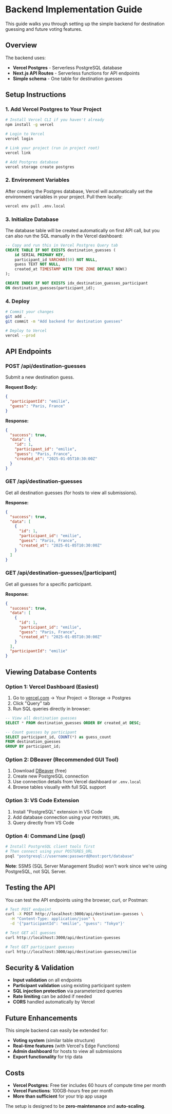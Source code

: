 # Backend Implementation Guide

This guide walks you through setting up the simple backend for destination guessing and future voting features.

## Overview

The backend uses:
- **Vercel Postgres** - Serverless PostgreSQL database
- **Next.js API Routes** - Serverless functions for API endpoints
- **Simple schema** - One table for destination guesses

## Setup Instructions

### 1. Add Vercel Postgres to Your Project

```bash
# Install Vercel CLI if you haven't already
npm install -g vercel

# Login to Vercel
vercel login

# Link your project (run in project root)
vercel link

# Add Postgres database
vercel storage create postgres
```

### 2. Environment Variables

After creating the Postgres database, Vercel will automatically set the environment variables in your project. Pull them locally:

```bash
vercel env pull .env.local
```

### 3. Initialize Database

The database table will be created automatically on first API call, but you can also run the SQL manually in the Vercel dashboard:

```sql
-- Copy and run this in Vercel Postgres Query tab
CREATE TABLE IF NOT EXISTS destination_guesses (
    id SERIAL PRIMARY KEY,
    participant_id VARCHAR(50) NOT NULL,
    guess TEXT NOT NULL,
    created_at TIMESTAMP WITH TIME ZONE DEFAULT NOW()
);

CREATE INDEX IF NOT EXISTS idx_destination_guesses_participant 
ON destination_guesses(participant_id);
```

### 4. Deploy

```bash
# Commit your changes
git add .
git commit -m "Add backend for destination guesses"

# Deploy to Vercel
vercel --prod
```

## API Endpoints

### POST /api/destination-guesses
Submit a new destination guess.

**Request Body:**
```json
{
  "participantId": "emilie",
  "guess": "Paris, France"
}
```

**Response:**
```json
{
  "success": true,
  "data": {
    "id": 1,
    "participant_id": "emilie",
    "guess": "Paris, France", 
    "created_at": "2025-01-05T10:30:00Z"
  }
}
```

### GET /api/destination-guesses
Get all destination guesses (for hosts to view all submissions).

**Response:**
```json
{
  "success": true,
  "data": [
    {
      "id": 1,
      "participant_id": "emilie",
      "guess": "Paris, France",
      "created_at": "2025-01-05T10:30:00Z"
    }
  ]
}
```

### GET /api/destination-guesses/[participant]
Get all guesses for a specific participant.

**Response:**
```json
{
  "success": true,
  "data": [
    {
      "id": 1,
      "participant_id": "emilie", 
      "guess": "Paris, France",
      "created_at": "2025-01-05T10:30:00Z"
    }
  ],
  "participantId": "emilie"
}
```

## Viewing Database Contents

### Option 1: Vercel Dashboard (Easiest)
1. Go to [vercel.com](https://vercel.com) → Your Project → Storage → Postgres
2. Click "Query" tab 
3. Run SQL queries directly in browser:
```sql
-- View all destination guesses
SELECT * FROM destination_guesses ORDER BY created_at DESC;

-- Count guesses by participant
SELECT participant_id, COUNT(*) as guess_count 
FROM destination_guesses 
GROUP BY participant_id;
```

### Option 2: DBeaver (Recommended GUI Tool)
1. Download [DBeaver](https://dbeaver.io/download/) (free)
2. Create new PostgreSQL connection
3. Use connection details from Vercel dashboard or `.env.local`
4. Browse tables visually with full SQL support

### Option 3: VS Code Extension
1. Install "PostgreSQL" extension in VS Code
2. Add database connection using your `POSTGRES_URL`
3. Query directly from VS Code

### Option 4: Command Line (psql)
```bash
# Install PostgreSQL client tools first
# Then connect using your POSTGRES_URL
psql "postgresql://username:password@host:port/database"
```

**Note**: SSMS (SQL Server Management Studio) won't work since we're using PostgreSQL, not SQL Server.

## Testing the API

You can test the API endpoints using the browser, curl, or Postman:

```bash
# Test POST endpoint
curl -X POST http://localhost:3000/api/destination-guesses \
  -H "Content-Type: application/json" \
  -d '{"participantId": "emilie", "guess": "Tokyo"}'

# Test GET all guesses
curl http://localhost:3000/api/destination-guesses

# Test GET participant guesses
curl http://localhost:3000/api/destination-guesses/emilie
```

## Security & Validation

- **Input validation** on all endpoints
- **Participant validation** using existing participant system
- **SQL injection protection** via parameterized queries
- **Rate limiting** can be added if needed
- **CORS** handled automatically by Vercel

## Future Enhancements

This simple backend can easily be extended for:
- **Voting system** (similar table structure)
- **Real-time features** (with Vercel's Edge Functions)
- **Admin dashboard** for hosts to view all submissions
- **Export functionality** for trip data

## Costs

- **Vercel Postgres**: Free tier includes 60 hours of compute time per month
- **Vercel Functions**: 100GB-hours free per month  
- **More than sufficient** for your trip app usage

The setup is designed to be **zero-maintenance** and **auto-scaling**.